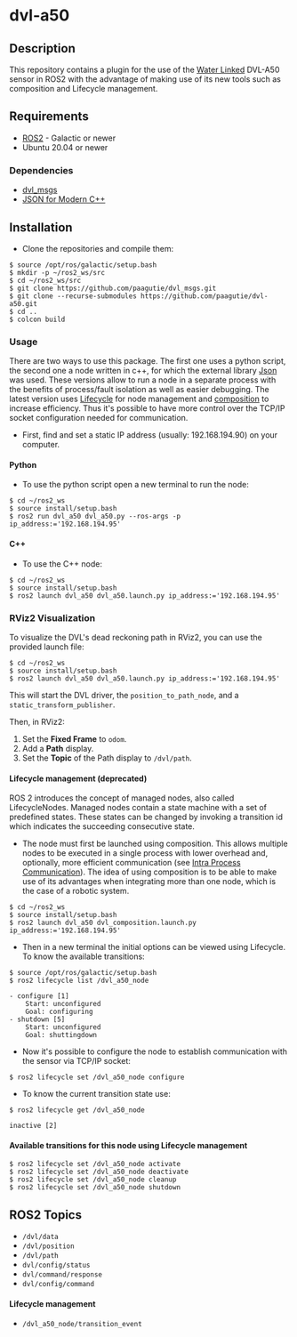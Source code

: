 # dvl-a50 

## Description
This repository contains a plugin for the use of the [Water Linked](https://store.waterlinked.com/product/dvl-a50/) DVL-A50 sensor in ROS2 with the advantage of making use of its new tools such as composition and Lifecycle management.

## Requirements
- [ROS2](https://docs.ros.org/en/galactic/Installation.html) - Galactic or newer
- Ubuntu 20.04 or newer

### Dependencies
- [dvl_msgs](https://github.com/paagutie/dvl_msgs)
- [JSON for Modern C++](https://github.com/nlohmann/json)


## Installation
- Clone the repositories and compile them:
```
$ source /opt/ros/galactic/setup.bash
$ mkdir -p ~/ros2_ws/src
$ cd ~/ros2_ws/src
$ git clone https://github.com/paagutie/dvl_msgs.git
$ git clone --recurse-submodules https://github.com/paagutie/dvl-a50.git
$ cd ..
$ colcon build
```

### Usage
There are two ways to use this package. The first one uses a python script, the second one a node written in c++, for which the external library [Json](https://github.com/nlohmann/json) was used. These versions allow to run a node in a separate process with the benefits of process/fault isolation as well as easier debugging. The latest version uses [Lifecycle](https://index.ros.org/p/lifecycle/github-ros2-demos/) for node management and [composition](https://docs.ros.org/en/foxy/Tutorials/Composition.html) to increase efficiency. Thus it's possible to have more control over the TCP/IP socket configuration needed for communication. 

- First, find and set a static IP address (usually: 192.168.194.90) on your computer. 

#### Python
- To use the python script open a new terminal to run the node:
```
$ cd ~/ros2_ws
$ source install/setup.bash
$ ros2 run dvl_a50 dvl_a50.py --ros-args -p ip_address:='192.168.194.95'
```

#### C++ 
- To use the C++ node: 
```
$ cd ~/ros2_ws
$ source install/setup.bash
$ ros2 launch dvl_a50 dvl_a50.launch.py ip_address:='192.168.194.95'
```

### RViz2 Visualization
To visualize the DVL's dead reckoning path in RViz2, you can use the provided launch file:

```
$ cd ~/ros2_ws
$ source install/setup.bash
$ ros2 launch dvl_a50 dvl_a50.launch.py ip_address:='192.168.194.95'
```

This will start the DVL driver, the `position_to_path_node`, and a `static_transform_publisher`.

Then, in RViz2:

1.  Set the **Fixed Frame** to `odom`.
2.  Add a **Path** display.
3.  Set the **Topic** of the Path display to `/dvl/path`.

#### Lifecycle management (deprecated)
ROS 2 introduces the concept of managed nodes, also called LifecycleNodes. Managed nodes contain a state machine with a set of predefined states. These states can be changed by invoking a transition id which indicates the succeeding consecutive state.

- The node must first be launched using composition. This allows multiple nodes to be executed in a single process with lower overhead and, optionally, more efficient communication (see [Intra Process Communication](https://docs.ros.org/en/foxy/Tutorials/Intra-Process-Communication.html)). The idea of using composition is to be able to make use of its advantages when integrating more than one node, which is the case of a robotic system.

```
$ cd ~/ros2_ws
$ source install/setup.bash
$ ros2 launch dvl_a50 dvl_composition.launch.py ip_address:='192.168.194.95'
```
- Then in a new terminal the initial options can be viewed using Lifecycle. To know the available transitions:
```
$ source /opt/ros/galactic/setup.bash
$ ros2 lifecycle list /dvl_a50_node

- configure [1]
	Start: unconfigured
	Goal: configuring
- shutdown [5]
	Start: unconfigured
	Goal: shuttingdown
```

- Now it's possible to configure the node to establish communication with the sensor via TCP/IP socket:
```
$ ros2 lifecycle set /dvl_a50_node configure
```
- To know the current transition state use:
```
$ ros2 lifecycle get /dvl_a50_node

inactive [2]
```

#### Available transitions for this node using Lifecycle management
```
$ ros2 lifecycle set /dvl_a50_node activate
$ ros2 lifecycle set /dvl_a50_node deactivate
$ ros2 lifecycle set /dvl_a50_node cleanup
$ ros2 lifecycle set /dvl_a50_node shutdown
```

## ROS2 Topics 
- `/dvl/data`
- `/dvl/position`
- `/dvl/path`
- `dvl/config/status`
- `dvl/command/response`
- `dvl/config/command`
#### Lifecycle management
- `/dvl_a50_node/transition_event`

